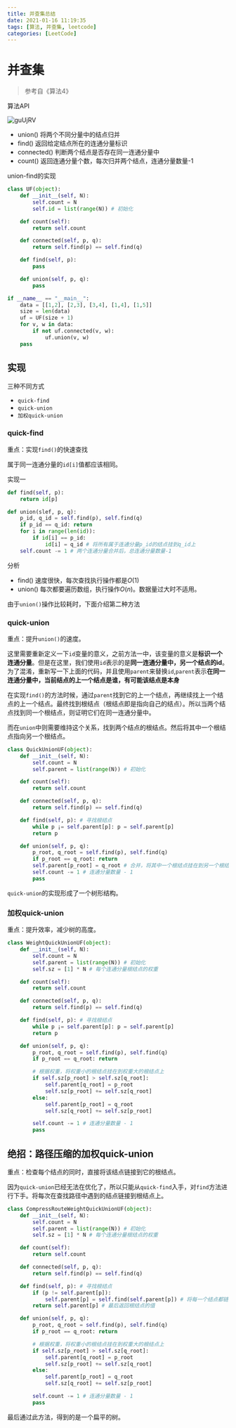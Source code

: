 ```yaml
---
title: 并查集总结
date: 2021-01-16 11:19:35
tags: [算法, 并查集, leetcode]
categories: [LeetCode]
---
```


# 并查集

> 参考自《算法4》

算法API

![guUjRV](https://gitee.com/yoyhm/oss/raw/master/uPic/guUjRV.png)

- union() 将两个不同分量中的结点归并
- find() 返回给定结点所在的连通分量标识
- connected() 判断两个结点是否存在同一连通分量中
- count() 返回连通分量个数，每次归并两个结点，连通分量数量-1

union-find的实现

```python
class UF(object):
    def __init__(self, N):
        self.count = N
        self.id = list(range(N)) # 初始化

    def count(self):
        return self.count

    def connected(self, p, q):
        return self.find(p) == self.find(q)

    def find(self, p):
        pass

    def union(self, p, q):
		pass

if __name__ == "__main__":
    data = [[1,2], [2,3], [3,4], [1,4], [1,5]]
    size = len(data)
    uf = UF(size + 1)
    for v, w in data:
        if not uf.connected(v, w):
            uf.union(v, w)
    pass
```

## 实现

三种不同方式

- `quick-find`
- `quick-union`
- `加权quick-union`

### quick-find

重点：实现`find()`的快速查找

属于同一连通分量的`id[i]`值都应该相同。

实现一

```python
def find(self, p):
	return id[p]

def union(slef, p, q):
	p_id, q_id = self.find(p), self.find(q)
	if p_id == q_id: return
	for i in range(len(id)):
		if id[i] == p_id:
			id[i] = q_id # 将所有属于连通分量p_id的结点挂到q_id上
	self.count -= 1 # 两个连通分量合并后，总连通分量数量-1
```

分析

- find() 速度很快，每次查找执行操作都是$O(1)$
- union() 每次都要遍历数组，执行操作$O(n)$。数据量过大时不适用。

由于`union()`操作比较耗时，下面介绍第二种方法

### quick-union

重点：提升`union()`的速度。

这里需要重新定义一下`id`变量的意义，之前方法一中，该变量的意义是**标识一个连通分量**。但是在这里，我们使用`id`表示的是**同一连通分量中，另一个结点的id**。为了混淆，重新写一下上面的代码，并且使用`parent`来替换`id`,`parent`表示**在同一连通分量中，当前结点的上一个结点是谁，有可能该结点是本身**

在实现`find()`的方法时候，通过`parent`找到它的上一个结点，再继续找上一个结点的上一个结点。最终找到根结点（根结点即是指向自己的结点）。所以当两个结点找到同一个根结点，则证明它们在同一连通分量中。

而在`union`中则需要维持这个关系，找到两个结点的根结点。然后将其中一个根结点指向另一个根结点。

```python
class QuickUnionUF(object):
    def __init__(self, N):
        self.count = N
        self.parent = list(range(N)) # 初始化

    def count(self):
        return self.count

    def connected(self, p, q):
        return self.find(p) == self.find(q)

    def find(self, p): # 寻找根结点
		while p ¡= self.parent[p]: p = self.parent[p]
		return p

    def union(self, p, q):
		p_root, q_root = self.find(p), self.find(q)
		if p_root == q_root: return
		self.parent[p_root] = q_root # 合并，将其中一个根结点挂在到另一个根结点
		self.count -= 1 # 连通分量数量 - 1
		pass
```

`quick-union`的实现形成了一个树形结构。

### 加权quick-union

重点：提升效率，减少树的高度。

```python
class WeightQuickUnionUF(object):
    def __init__(self, N):
        self.count = N
        self.parent = list(range(N)) # 初始化
		self.sz = [1] * N # 每个连通分量根结点的权重

    def count(self):
        return self.count

    def connected(self, p, q):
        return self.find(p) == self.find(q)

    def find(self, p): # 寻找根结点
		while p ¡= self.parent[p]: p = self.parent[p]
		return p

    def union(self, p, q):
		p_root, q_root = self.find(p), self.find(q)
		if p_root == q_root: return

		# 根据权重，将权重小的根结点挂在到权重大的根结点上
		if self.sz[p_root] > self.sz[q_root]:
			self.parent[q_root] = p_root
			self.sz[p_root] += self.sz[q_root]
		else:
			self.parent[p_root] = q_root
			self.sz[q_root] += self.sz[p_root]

		self.count -= 1 # 连通分量数量 - 1
		pass
```

## 绝招：路径压缩的加权quick-union

重点：检查每个结点的同时，直接将该结点链接到它的根结点。

因为`quick-union`已经无法在优化了，所以只能从`quick-find`入手，对`find`方法进行下手。将每次在查找路径中遇到的结点链接到根结点上。


```python
class CompressRouteWeightQuickUnionUF(object):
    def __init__(self, N):
        self.count = N
        self.parent = list(range(N)) # 初始化
		self.sz = [1] * N # 每个连通分量根结点的权重

    def count(self):
        return self.count

    def connected(self, p, q):
        return self.find(p) == self.find(q)

    def find(self, p): # 寻找根结点
		if (p != self.parent[p]):
			self.parent[p] = self.find(self.parent[p]) # 将每一个结点都链接到根结点上
		return self.parent[p] # 最后返回根结点的值

    def union(self, p, q):
		p_root, q_root = self.find(p), self.find(q)
		if p_root == q_root: return

		# 根据权重，将权重小的根结点挂在到权重大的根结点上
		if self.sz[p_root] > self.sz[q_root]:
			self.parent[q_root] = p_root
			self.sz[p_root] += self.sz[q_root]
		else:
			self.parent[p_root] = q_root
			self.sz[q_root] += self.sz[p_root]

		self.count -= 1 # 连通分量数量 - 1
		pass
```

最后通过此方法，得到的是一个扁平的树。

